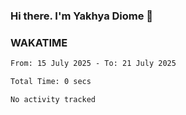 ### Hi there. I'm Yakhya Diome 👋

### WAKATIME
<!--START_SECTION:waka-->

```txt
From: 15 July 2025 - To: 21 July 2025

Total Time: 0 secs

No activity tracked
```

<!--END_SECTION:waka-->
